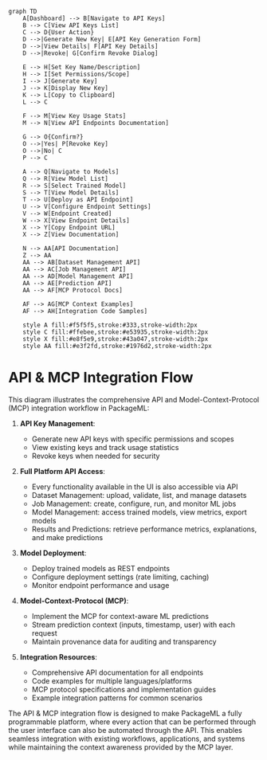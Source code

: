 ```mermaid
graph TD
    A[Dashboard] --> B[Navigate to API Keys]
    B --> C[View API Keys List]
    C --> D{User Action}
    D -->|Generate New Key| E[API Key Generation Form]
    D -->|View Details| F[API Key Details]
    D -->|Revoke| G[Confirm Revoke Dialog]
    
    E --> H[Set Key Name/Description]
    H --> I[Set Permissions/Scope]
    I --> J[Generate Key]
    J --> K[Display New Key]
    K --> L[Copy to Clipboard]
    L --> C
    
    F --> M[View Key Usage Stats]
    M --> N[View API Endpoints Documentation]
    
    G --> O{Confirm?}
    O -->|Yes| P[Revoke Key]
    O -->|No| C
    P --> C
    
    A --> Q[Navigate to Models]
    Q --> R[View Model List]
    R --> S[Select Trained Model]
    S --> T[View Model Details]
    T --> U[Deploy as API Endpoint]
    U --> V[Configure Endpoint Settings]
    V --> W[Endpoint Created]
    W --> X[View Endpoint Details]
    X --> Y[Copy Endpoint URL]
    X --> Z[View Documentation]
    
    N --> AA[API Documentation]
    Z --> AA
    AA --> AB[Dataset Management API]
    AA --> AC[Job Management API]
    AA --> AD[Model Management API]
    AA --> AE[Prediction API]
    AA --> AF[MCP Protocol Docs]
    
    AF --> AG[MCP Context Examples]
    AF --> AH[Integration Code Samples]
    
    style A fill:#f5f5f5,stroke:#333,stroke-width:2px
    style C fill:#ffebee,stroke:#e53935,stroke-width:2px
    style X fill:#e8f5e9,stroke:#43a047,stroke-width:2px
    style AA fill:#e3f2fd,stroke:#1976d2,stroke-width:2px
```

# API & MCP Integration Flow

This diagram illustrates the comprehensive API and Model-Context-Protocol (MCP) integration workflow in PackageML:

1. **API Key Management**:
   - Generate new API keys with specific permissions and scopes
   - View existing keys and track usage statistics
   - Revoke keys when needed for security
   
2. **Full Platform API Access**:
   - Every functionality available in the UI is also accessible via API
   - Dataset Management: upload, validate, list, and manage datasets
   - Job Management: create, configure, run, and monitor ML jobs
   - Model Management: access trained models, view metrics, export models
   - Results and Predictions: retrieve performance metrics, explanations, and make predictions
   
3. **Model Deployment**:
   - Deploy trained models as REST endpoints
   - Configure deployment settings (rate limiting, caching)
   - Monitor endpoint performance and usage
   
4. **Model-Context-Protocol (MCP)**:
   - Implement the MCP for context-aware ML predictions
   - Stream prediction context (inputs, timestamp, user) with each request
   - Maintain provenance data for auditing and transparency
   
5. **Integration Resources**:
   - Comprehensive API documentation for all endpoints
   - Code examples for multiple languages/platforms
   - MCP protocol specifications and implementation guides
   - Example integration patterns for common scenarios

The API & MCP integration flow is designed to make PackageML a fully programmable platform, where every action that can be performed through the user interface can also be automated through the API. This enables seamless integration with existing workflows, applications, and systems while maintaining the context awareness provided by the MCP layer. 